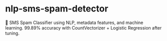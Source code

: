 # nlp-sms-spam-detector
📩 SMS Spam Classifier using NLP, metadata features, and machine learning. 99.89% accuracy with CountVectorizer + Logistic Regression after tuning.
